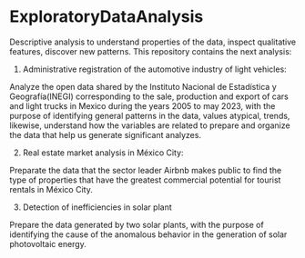 # ExploratoryDataAnalysis
Descriptive analysis to understand properties of the data, inspect qualitative features, discover new patterns.
This repository contains the next analysis:

1. Administrative registration of the automotive industry of light vehicles:

Analyze the open data shared by the Instituto Nacional de Estadística y Geografía(INEGI) corresponding to the sale, production and export of cars and light trucks in Mexico during the years 2005 to may 2023, with the purpose of identifying general patterns in the data, values atypical, trends, likewise, understand how the variables are related to prepare and organize the data that help us generate significant analyzes.

2. Real estate market analysis in México City:

Preparate the data that the sector leader Airbnb makes public to find the type of properties that have the greatest commercial potential for tourist rentals in México City.

3. Detection of inefficiencies in solar plant

Prepare the data generated by two solar plants, with the purpose of identifying the cause of the anomalous behavior in the generation of solar photovoltaic energy.







